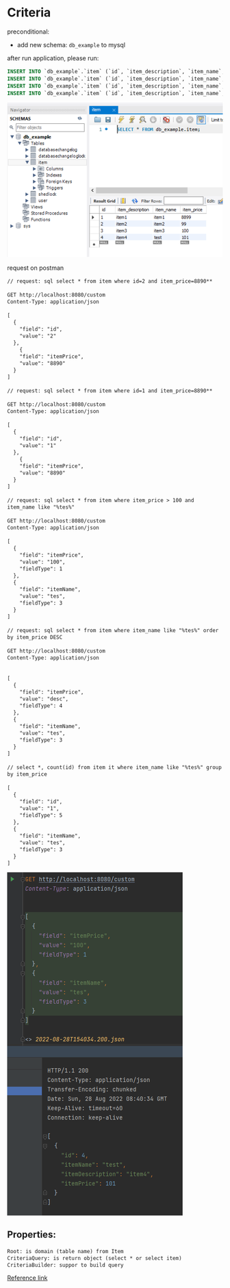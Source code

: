 # Criteria

preconditional:
- add new schema: `db_example` to mysql

after run application, please run:

```sql
INSERT INTO `db_example`.`item` (`id`, `item_description`, `item_name`, `item_price`) VALUES ('1', 'item1', 'item1', '8890');
INSERT INTO `db_example`.`item` (`id`, `item_description`, `item_name`, `item_price`) VALUES ('2', 'item2', 'item2', '99');
INSERT INTO `db_example`.`item` (`id`, `item_description`, `item_name`, `item_price`) VALUES ('3', 'item3', 'item3', '100');
INSERT INTO `db_example`.`item` (`id`, `item_description`, `item_name`, `item_price`) VALUES ('4', 'item4', 'item4', '101');

```
![img_1.png](img_1.png)

request on postman
```text
// request: sql select * from item where id=2 and item_price=8890**

GET http://localhost:8080/custom
Content-Type: application/json

[
  {
    "field": "id",
    "value": "2"
  },
    {
    "field": "itemPrice",
    "value": "8890"
  }
]

// request: sql select * from item where id=1 and item_price=8890**

GET http://localhost:8080/custom
Content-Type: application/json

[
  {
    "field": "id",
    "value": "1"
  },
    {
    "field": "itemPrice",
    "value": "8890"
  }
]

// request: sql select * from item where item_price > 100 and item_name like "%tes%"

GET http://localhost:8080/custom
Content-Type: application/json

[
  {
    "field": "itemPrice",
    "value": "100",
    "fieldType": 1
  },
  {
    "field": "itemName",
    "value": "tes",
    "fieldType": 3
  }
]

// request: sql select * from item where item_name like "%tes%" order by item_price DESC

GET http://localhost:8080/custom
Content-Type: application/json


[
  {
    "field": "itemPrice",
    "value": "desc",
    "fieldType": 4
  },
  {
    "field": "itemName",
    "value": "tes",
    "fieldType": 3
  }
]

// select *, count(id) from item it where item_name like "%tes%" group by item_price

[
  {
    "field": "id",
    "value": "1",
    "fieldType": 5
  },
  {
    "field": "itemName",
    "value": "tes",
    "fieldType": 3
  }
]
```
![img.png](img.png)

## Properties:

    Root: is domain (table name) from Item
    CriteriaQuery: is return object (select * or select item)
    CriteriaBuilder: suppor to build query

[Reference link](https://topdev.vn/blog/hibernate-criteria-query-language-hcql/)

